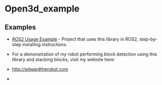 # Open3d_example


## Examples
- [ROS2 Usage Example](https://github.com/ROS2-block-detection#readme) - Project that uses this library in ROS2, step-by-step installing instructions.

-  For a demonstration of my robot performing block detection using this library and stacking blocks, visit my website here:
-    http://edwardtherobot.com

-    
